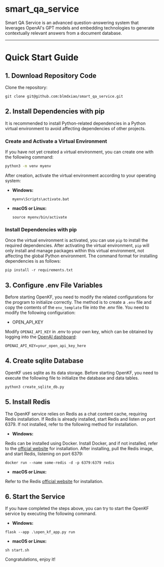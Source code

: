 # smart_qa_service
Smart QA Service is an advanced question-answering system that leverages OpenAI's GPT models and embedding technologies to generate contextually relevant answers from a document database.


---

# Quick Start Guide

## 1. Download Repository Code

Clone the repository:

```
git clone git@github.com:blmdxiao/smart_qa_service.git
```

## 2. Install Dependencies with pip

It is recommended to install Python-related dependencies in a Python virtual environment to avoid affecting dependencies of other projects.

### Create and Activate a Virtual Environment

If you have not yet created a virtual environment, you can create one with the following command:

```bash
python3 -m venv myenv
```

After creation, activate the virtual environment according to your operating system:

- **Windows:**

  ```
  myenv\Scripts\activate.bat
  ```

- **macOS or Linux:**

  ```
  source myenv/bin/activate
  ```

### Install Dependencies with pip

Once the virtual environment is activated, you can use `pip` to install the required dependencies. After activating the virtual environment, `pip` will only install and manage packages within this virtual environment, not affecting the global Python environment. The command format for installing dependencies is as follows:

```
pip install -r requirements.txt
```

## 3. Configure .env File Variables

Before starting OpenKF, you need to modify the related configurations for the program to initialize correctly. The method is to create a `.env` file and copy the contents of the `env_template` file into the .env file.
You need to modify the following configuration:
- OPEN_API_KEY

Modify `OPENAI_API_KEY` in .env to your own key, which can be obtained by logging into the [OpenAI dashboard](https://platform.openai.com/api-keys):

```
OPENAI_API_KEY=your_open_api_key_here
```

## 4. Create sqlite Database
OpenKF uses sqlite as its data storage. Before starting OpenKF, you need to execute the following file to initialize the database and data tables.

```
python3 create_sqlite_db.py
```
## 5. Install Redis
The OpenKF service relies on Redis as a chat content cache, requiring Redis installation. If Redis is already installed, start Redis and listen on port 6379. If not installed, refer to the following method for installation.

- **Windows:**

Redis can be installed using Docker. Install Docker, and if not installed, refer to the [official website](https://www.docker.com/products/docker-desktop/) for installation. After installing, pull the Redis image, and start Redis, listening on port 6379:

```
docker run --name some-redis -d -p 6379:6379 redis
```

- **macOS or Linux:**

Refer to the Redis [official website](https://redis.io/docs/install/install-redis/install-redis-on-linux/) for installation.

## 6. Start the Service

If you have completed the steps above, you can try to start the OpenKF  service by executing the following command.

- **Windows:**

```
flask --app .\open_kf_app.py run
```

- **macOS or Linux:**

```
sh start.sh
```

Congratulations, enjoy it!

